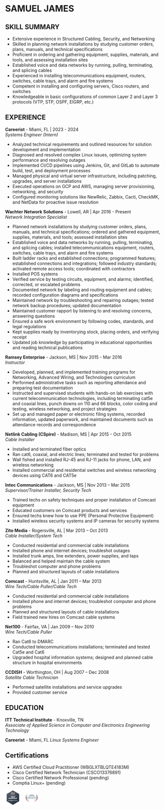 # **SAMUEL JAMES**

## **SKILL SUMMARY**
- Extensive experience in Structured Cabling, Security, and Networking
- Skilled in planning network installations by studying customer orders, plans, manuals, and technical specifications
- Proficient in ordering and gathering equipment, supplies, materials, and tools, and assessing installation sites
- Established voice and data networks by running, pulling, terminating, and splicing cables
- Experienced in installing telecommunications equipment, routers, switches, cable trays, and alarm and fire systems
- Competent in installing and configuring servers, Cisco routers, and switches
- Knowledgeable in basic configurations of common Layer 2 and Layer 3 protocols (VTP, STP, OSPF, EIGRP, etc.)

## **EXPERIENCE**

**Careerist** - Miami, FL | 2023 - 2024  
*Systems Engineer (Intern)*

- Analyzed technical requirements and outlined resources for solution development and implementation
- Diagnosed and resolved complex Linux issues, optimizing system performance and resolving outages
- Implemented CI/CD pipelines using Jenkins, Git, and GitLab to automate build, test, and deployment processes
- Managed physical and virtual server infrastructure, including patching, upgrades, and server installations
- Executed operations on GCP and AWS, managing server provisioning, networking, and security
- Configured monitoring solutions like NewRelic, Zabbix, Cacti, CheckMK, and NetData for proactive issue resolution


**Wachter Network Solutions** - Lowell, AR | Apr 2016 - Present  
*Network Integration Specialist*
- Planned network installations by studying customer orders, plans, manuals, and technical specifications; ordered and gathered equipment, supplies, materials, and tools; assessed installation sites
- Established voice and data networks by running, pulling, terminating, and splicing cables; installed telecommunications equipment, routers, switches, cable trays, and alarm and fire systems
- Built ladder racks and established connections; programmed features; established connections and integrations; followed industry standards; activated remote access tools; coordinated with contractors
- Installed POS systems
- Verified service by testing circuits, equipment, and alarms; identified, corrected, or escalated problems
- Documented network by labeling and routing equipment and cables; recorded configuration diagrams and specifications
- Maintained network by troubleshooting and repairing outages; tested network backup procedures; updated documentation
- Maintained customer rapport by listening to and resolving concerns, answering questions
- Ensured a safe work environment by following codes, standards, and legal regulations
- Kept supplies ready by inventorying stock, placing orders, and verifying receipt
- Updated job knowledge by participating in educational opportunities and reading technical publications

**Ramsey Enterprise** - Jackson, MS | Nov 2015 - Mar 2016  
*Instructor*
- Developed, planned, and implemented training programs for Networking, Advanced Wiring, and Technologies curriculum
- Performed administrative tasks such as reporting attendance and preparing test documentation
- Instructed and supervised students with hands-on lab exercises with current telecommunication technologies, including terminating cat5e and coaxial lines, punch downs on 110 and 66 blocks, color coding and testing, wireless networking, and project strategies
- Set up and managed paper or electronic filing systems, recorded information, updated paperwork, and maintained documents such as attendance records and correspondence

**Netlink Cabling (CSpire)** - Madison, MS | Apr 2015 - Oct 2015  
*Cable Installer*
- Installed and terminated fiber optics
- Ran cat6, coaxial, and electric lines; terminated and tested for problems
- Wall fished and installed RJ-45 and RJ-11 jacks for phone, LAN, and wireless networking
- Installed commercial and residential switches and wireless networking devices using CAT6 and CAT5e

**Intec Communications** - Jackson, MS | Nov 2013 – Mar 2015  
*Supervisor/Trainer Installer, Security Tech*
- Trained techs on safety techniques and proper installation of Comcast equipment
- Educated customers on Comcast products and services
- Ensured techs knew how to use PPE (Personal Protective Equipment)
- Installed wireless security systems and IP cameras for security systems

**Zito Media** - Rogersville, AL | Mar 2013 – Oct 2013  
*Cable Installer/System Tech*
- Conducted residential and commercial cable installations
- Installed phone and internet devices; troubleshot outages
- Installed trunk amps, line extenders, power supplies, and taps
- Balanced and helped maintain the cable system
- Troubleshot computer and phone problems
- Planned and structured layouts of cable installations

**Comcast** - Huntsville, AL | Jan 2011 – Mar 2013  
*Wire Tech/Cable Puller/Cable Tech*
- Conducted residential and commercial cable installations
- Installed phone and internet devices; troubleshot computer and phone problems
- Planned and structured layouts of cable installations
- Field trained new hires on Comcast cable systems

**Net100** - Fairfax, VA | Jan 2009 – Nov 2010  
*Wire Tech/Cable Puller*
- Ran Cat6 to DMARC
- Conducted telecommunications installations; terminated and tested Cat5e and Cat6
- Upgraded hospital information systems; designed and planned cable structure in hospital environments

**CCDISH** - Worthington, OH | Aug 2007 – Dec 2008  
*Satellite Cable Technician*
- Performed satellite installations and service upgrades
- Provided customer service

## **EDUCATION**

**ITT Technical Institute** - Knoxville, TN  
*Associate of Applied Science in Computer and Electronics Engineering Technology*

**Careerist** - Miami, FL
*Linux Systems Engineer*

## **Certifications**
- AWS Certified Cloud Practitioner (WBGLXTBLQTE4183M) 
- Cisco Certified Network Technician (CSCO13376891)
- Cisco Certified Network Professional (pending)
- Comptia Linux+ (pending)

<img align="left" alt="aws" width="50px" style="padding-right:10px;" src="aws_bage.png" />
<img align="left" alt="ccs" width="50px" style="padding-right:20px;" src="ccs-bage.png" />
